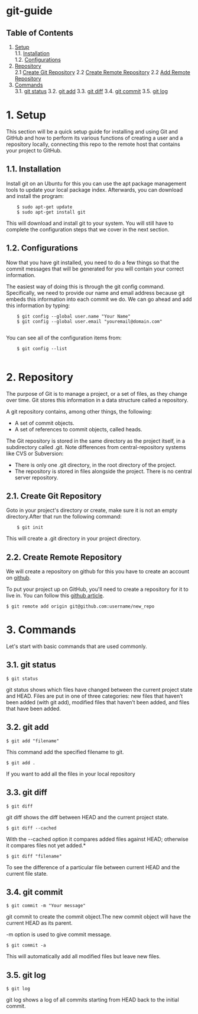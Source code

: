 # git-guide

## Table of Contents
  1. [Setup](#1-basic-setup)  
    1.1. [Installation](#11-installation)  
    1.2. [Configurations](#12-configurations)
  2. [Repository](#2-repository)   
    2.1 [Create Git Repository](#21-create-git-repository)
    2.2 [Create Remote Repository](#22-create-remote-repository)
    2.2 [Add Remote Repository](#22-add-remote-repository)
  3. [Commands](#3-commands)     
    3.1. [git status](#31-git-status)
    3.2. [git add](#32-git-add)
    3.3. [git diff](#33-git-diff)
    3.4. [git commit](#34-git-commit)
    3.5. [git log](#35-git-log)
    
   
# 1. Setup

This section will be a quick setup guide for installing and using Git and GitHub and how to perform its various functions
of creating a user and a repository locally, connecting this repo to the remote host that contains your project to GitHub.

## 1.1. Installation

Install git on an Ubuntu for this you can use the apt package management tools to update your local package index.
Afterwards, you can download and install the program:

```
    $ sudo apt-get update
    $ sudo apt-get install git

```

This will download and install git to your system. You will still have to complete the configuration steps that we cover
in the next section.

## 1.2. Configurations

Now that you have git installed, you need to do a few things so that the commit messages that will be generated for you 
will contain your correct information.

The easiest way of doing this is through the git config command. Specifically, we need to provide our name and email 
address because git embeds this information into each commit we do. We can go ahead and add this information by typing:

```
    $ git config --global user.name "Your Name"
    $ git config --global user.email "youremail@domain.com"
    
```

You can see all of the configuration items from:


```
    $ git config --list
    
```

# 2. Repository

The purpose of Git is to manage a project, or a set of files, as they change over time. Git stores this information in a
data structure called a repository.

A git repository contains, among other things, the following:

    
* A set of commit objects.
* A set of references to commit objects, called heads.
    
    
The Git repository is stored in the same directory as the project itself, in a subdirectory called .git. Note differences
from central-repository systems like CVS or Subversion:
    
* There is only one .git directory, in the root directory of the project.
* The repository is stored in files alongside the project. There is no central server repository.
    
## 2.1. Create Git Repository
     
Goto in your project's directory or create, make sure it is not an empty directory.After that run the following command:
    
```
    $ git init   

```
This will create a .git directory in your project directory.
        

## 2.2. Create Remote Repository

We will create a repository on github for this you have to create an account on [github](#https://github.com/).

To put your project up on GitHub, you'll need to create a repository for it to live in. 
You can follow this [github article](#https://help.github.com/articles/create-a-repo/).

```
$ git remote add origin git@github.com:username/new_repo

```

# 3. Commands

Let's start with basic commands that are used commonly.

## 3.1. git status

```
$ git status
```
git status shows which files have changed between the current project state and HEAD. Files are put in one of three 
categories: new files that haven’t been added (with git add), modified files that haven’t been added, and files that
have been added.

## 3.2. git add
```
$ git add "filename"
```
This command add the specified filename to git.

```
$ git add .
```
If you want to add all the files in your local repository 


## 3.3. git diff

```
$ git diff
```
git diff shows the diff between HEAD and the current project state.

```
$ git diff --cached
```
With the --cached option it compares added files against HEAD; otherwise it compares files not yet added.*

```
$ git diff "filename"
```

To see the difference of a particular file between current HEAD and the current file state.


## 3.4. git commit 

``` 
$ git commit -m "Your message"
```
git commit to create the commit object.The new commit object will have the current HEAD as its parent.

-m option is used to give commit message.

```
$ git commit -a
```
This will automatically add all modified files but leave new files.


## 3.5. git log

```
$ git log
```

git log shows a log of all commits starting from HEAD back to the initial commit.






